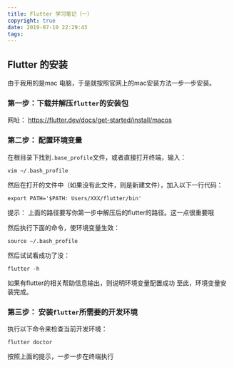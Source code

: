 ```yaml
---
title: Flutter 学习笔记（一）
copyright: true
date: 2019-07-10 22:29:43
tags:
---
```


## Flutter 的安装
由于我用的是mac 电脑，于是就按照官网上的mac安装方法一步一步安装。

### 第一步：下载并解压`flutter`的安装包
网址： https://flutter.dev/docs/get-started/install/macos

### 第二步： 配置环境变量
在根目录下找到`.base_profile`文件，或者直接打开终端，输入：
```shell
vim ~/.bash_profile
``` 
然后在打开的文件中（如果没有此文件，则是新建文件），加入以下一行代码：
```code
export PATH='$PATH: Users/XXX/flutter/bin'
```
提示： 上面的路径要写你第一步中解压后的flutter的路径。这一点很重要哦

然后执行下面的命令，使环境变量生效：
```shell
source ~/.bash_profile
```
然后试试看成功了没：
```shell
flutter -h
```
如果有flutter的相关帮助信息输出，则说明环境变量配置成功
至此，环境变量安装完成。

### 第三步： 安装`flutter`所需要的开发环境
执行以下命令来检查当前开发环境：
```shell
flutter doctor
```
按照上面的提示，一步一步在终端执行
### 